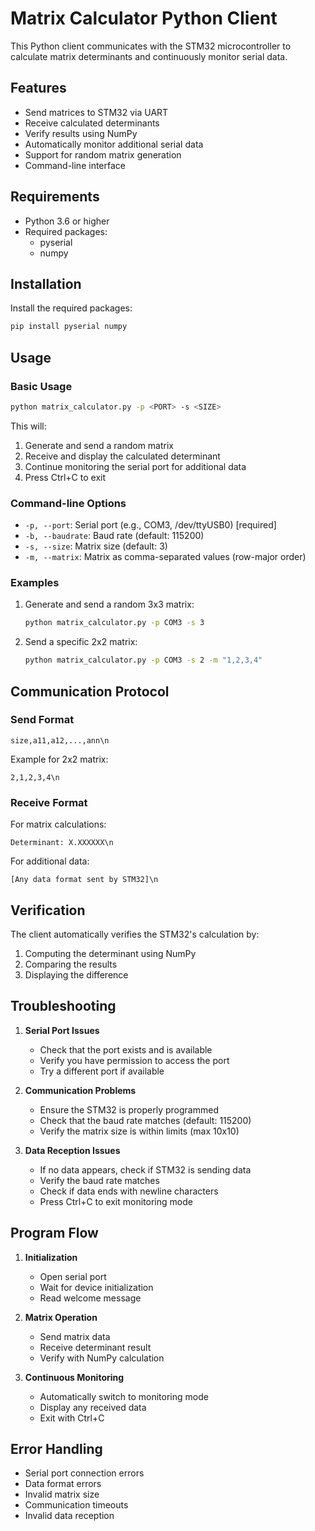 # Matrix Calculator Python Client

This Python client communicates with the STM32 microcontroller to calculate matrix determinants and continuously monitor serial data.

## Features

- Send matrices to STM32 via UART
- Receive calculated determinants
- Verify results using NumPy
- Automatically monitor additional serial data
- Support for random matrix generation
- Command-line interface

## Requirements

- Python 3.6 or higher
- Required packages:
  - pyserial
  - numpy

## Installation

Install the required packages:

```bash
pip install pyserial numpy
```

## Usage

### Basic Usage

```bash
python matrix_calculator.py -p <PORT> -s <SIZE>
```

This will:
1. Generate and send a random matrix
2. Receive and display the calculated determinant
3. Continue monitoring the serial port for additional data
4. Press Ctrl+C to exit

### Command-line Options

- `-p, --port`: Serial port (e.g., COM3, /dev/ttyUSB0) [required]
- `-b, --baudrate`: Baud rate (default: 115200)
- `-s, --size`: Matrix size (default: 3)
- `-m, --matrix`: Matrix as comma-separated values (row-major order)

### Examples

1. Generate and send a random 3x3 matrix:
   ```bash
   python matrix_calculator.py -p COM3 -s 3
   ```

2. Send a specific 2x2 matrix:
   ```bash
   python matrix_calculator.py -p COM3 -s 2 -m "1,2,3,4"
   ```

## Communication Protocol

### Send Format
```
size,a11,a12,...,ann\n
```

Example for 2x2 matrix:
```
2,1,2,3,4\n
```

### Receive Format
For matrix calculations:
```
Determinant: X.XXXXXX\n
```

For additional data:
```
[Any data format sent by STM32]\n
```

## Verification

The client automatically verifies the STM32's calculation by:
1. Computing the determinant using NumPy
2. Comparing the results
3. Displaying the difference

## Troubleshooting

1. **Serial Port Issues**
   - Check that the port exists and is available
   - Verify you have permission to access the port
   - Try a different port if available

2. **Communication Problems**
   - Ensure the STM32 is properly programmed
   - Check that the baud rate matches (default: 115200)
   - Verify the matrix size is within limits (max 10x10)

3. **Data Reception Issues**
   - If no data appears, check if STM32 is sending data
   - Verify the baud rate matches
   - Check if data ends with newline characters
   - Press Ctrl+C to exit monitoring mode

## Program Flow

1. **Initialization**
   - Open serial port
   - Wait for device initialization
   - Read welcome message

2. **Matrix Operation**
   - Send matrix data
   - Receive determinant result
   - Verify with NumPy calculation

3. **Continuous Monitoring**
   - Automatically switch to monitoring mode
   - Display any received data
   - Exit with Ctrl+C

## Error Handling

- Serial port connection errors
- Data format errors
- Invalid matrix size
- Communication timeouts
- Invalid data reception